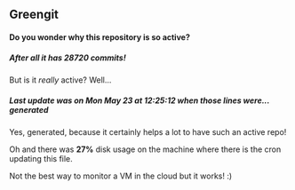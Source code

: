## Greengit

#### Do you wonder why this repository is so active?

##### After all it has 28720 commits!

But is it *really* active? Well...

##### Last update was on Mon May 23 at 12:25:12 when those lines were... generated

Yes, generated, because it certainly helps a lot to have such an active repo!

Oh and there was **27%** disk usage on the machine
where there is the cron updating this file.

Not the best way to monitor a VM in the cloud but it works! :)
